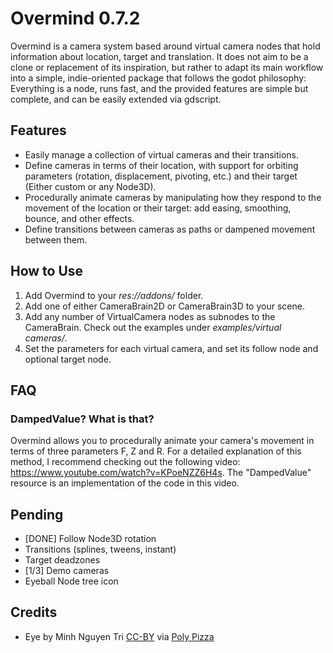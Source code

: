 # Overmind 0.7.2

Overmind is a camera system based around virtual camera nodes that hold information about location, target and translation. It does not aim to be a clone or replacement of its inspiration, but rather to adapt its main workflow into a simple, indie-oriented package that follows the godot philosophy: Everything is a node, runs fast, and the provided features are simple but complete, and can be easily extended via gdscript.

## Features

- Easily manage a collection of virtual cameras and their transitions.
- Define cameras in terms of their location, with support for orbiting parameters (rotation, displacement, pivoting, etc.) and their target (Either custom or any Node3D).
- Procedurally animate cameras by manipulating how they respond to the movement of the location or their target: add easing, smoothing, bounce, and other effects.
- Define transitions between cameras as paths or dampened movement between them.

## How to Use

1) Add Overmind to your *res://addons/* folder.
2) Add one of either CameraBrain2D or CameraBrain3D to your scene.
3) Add any number of VirtualCamera nodes as subnodes to the CameraBrain. Check out the examples under *examples/virtual cameras/*.
4) Set the parameters for each virtual camera, and set its follow node and optional target node.

## FAQ

### DampedValue? What is that?

Overmind allows you to procedurally animate your camera's movement in terms of three parameters F, Z and R. For a detailed explanation of this method, I recommend checking out the following video: https://www.youtube.com/watch?v=KPoeNZZ6H4s. The "DampedValue" resource is an implementation of the code in this video.

## Pending

- [DONE] Follow Node3D rotation
- Transitions (splines, tweens, instant)
- Target deadzones
- [1/3] Demo cameras
- Eyeball Node tree icon

## Credits

- Eye by Minh Nguyen Tri [CC-BY](https://creativecommons.org/licenses/by/3.0/) via [Poly Pizza](https://poly.pizza/m/5k9K6C4nQPw)